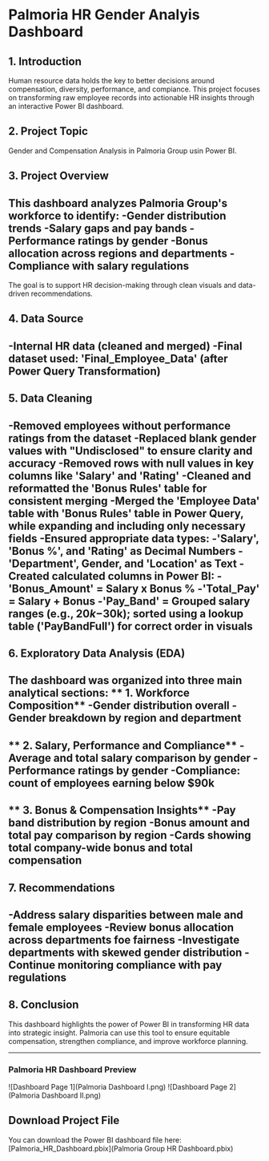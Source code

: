 # Palmoria HR Gender Analyis Dashboard
## 1. Introduction
Human resource data holds the key to better decisions around compensation, diversity, performance, and compiance. This project focuses on transforming raw employee records into actionable HR insights through an interactive Power BI dashboard.

## 2. Project Topic
Gender and Compensation Analysis in Palmoria Group usin Power BI.

## 3. Project Overview
This dashboard analyzes Palmoria Group's workforce to identify:
-Gender distribution trends
-Salary gaps and pay bands
-Performance ratings by gender
-Bonus allocation across regions and departments
-Compliance with salary regulations
-
The goal is to support HR decision-making through clean visuals and data-driven recommendations.

## 4. Data Source
-Internal HR data (cleaned and merged)
-Final dataset used: 'Final_Employee_Data' (after Power Query Transformation)
-

## 5. Data Cleaning
-Removed employees without performance ratings from the dataset
-Replaced blank gender values with "Undisclosed" to ensure clarity and accuracy
-Removed rows with null values in key columns like 'Salary' and 'Rating'
-Cleaned and reformatted the 'Bonus Rules' table for consistent merging
-Merged the 'Employee Data' table with 'Bonus Rules' table in Power Query, while expanding and including only necessary fields
-Ensured appropriate data types:
  -'Salary', 'Bonus %', and 'Rating' as Decimal Numbers
  -'Department', Gender, and 'Location' as Text
-Created calculated columns in Power BI:
  -'Bonus_Amount' = Salary x Bonus %
  -'Total_Pay' = Salary + Bonus
  -'Pay_Band' = Grouped salary ranges (e.g., $20k-$30k); sorted using a lookup table ('PayBandFull') for correct order in visuals
  -

  ## 6. Exploratory Data Analysis (EDA) 
  The dashboard was organized  into three main analytical sections:
  ** 1. Workforce Composition**
  -Gender distribution overall
  -Gender breakdown by region and department
  -

  ** 2. Salary, Performance and Compliance**
  -Average and total salary comparison by gender
  -Performance ratings by gender
  -Compliance: count of employees earning below $90k
  -

  ** 3. Bonus & Compensation Insights**
  -Pay band distribution by region
  -Bonus amount and total pay comparison by region
  -Cards showing total company-wide bonus and total compensation
  -

  ## 7. Recommendations
  -Address salary disparities between male and female employees
  -Review bonus allocation across departments foe fairness
  -Investigate departments with skewed gender distribution
  -Continue monitoring compliance with pay regulations
  -

  ## 8. Conclusion
  This dashboard highlights the power of Power BI in transforming HR data into strategic insight. Palmoria can use this tool to ensure equitable compensation, strengthen compliance, and improve workforce planning.

  ---

  ### Palmoria HR Dashboard Preview
  ![Dashboard Page 1](Palmoria Dashboard I.png)
  ![Dashboard Page 2](Palmoria Dashboard II.png)

  ## Download Project File
  You can download the Power BI dashboard file here:
  [Palmoria_HR_Dashboard.pbix](Palmoria Group HR Dashboard.pbix)
  
